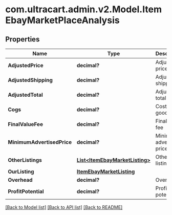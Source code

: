 # com.ultracart.admin.v2.Model.ItemEbayMarketPlaceAnalysis
## Properties

Name | Type | Description | Notes
------------ | ------------- | ------------- | -------------
**AdjustedPrice** | **decimal?** | Adjusted price | [optional] 
**AdjustedShipping** | **decimal?** | Adjusted shipping | [optional] 
**AdjustedTotal** | **decimal?** | Adjusted total | [optional] 
**Cogs** | **decimal?** | Cost of goods sold | [optional] 
**FinalValueFee** | **decimal?** | Final value fee | [optional] 
**MinimumAdvertisedPrice** | **decimal?** | Minimum advertised price | [optional] 
**OtherListings** | [**List&lt;ItemEbayMarketListing&gt;**](ItemEbayMarketListing.md) | Other listings | [optional] 
**OurListing** | [**ItemEbayMarketListing**](ItemEbayMarketListing.md) |  | [optional] 
**Overhead** | **decimal?** | Overhead | [optional] 
**ProfitPotential** | **decimal?** | Profit potential | [optional] 


[[Back to Model list]](../README.md#documentation-for-models) [[Back to API list]](../README.md#documentation-for-api-endpoints) [[Back to README]](../README.md)

